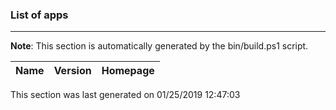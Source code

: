 
### List of apps
---
**Note**: This section is automatically generated by the bin/build.ps1 script.

| Name | Version | Homepage |
| ---- | ------- | -------- |

This section was last generated on 01/25/2019 12:47:03

